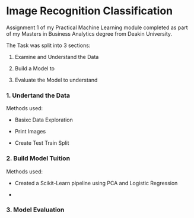 # Image Recognition Classification
Assignment 1 of my Practical Machine Learning module completed as part of my Masters in Business Analytics degree from Deakin University.

The Task was split into 3 sections:

1. Examine and Understand the Data

2. Build a Model to

3. Evaluate the Model to understand

### 1. Undertand the Data
Methods used:

- Basixc Data Exploration

- Print Images

- Create Test Train Split


### 2. Build Model Tuition
Methods used:

- Created a Scikit-Learn pipeline using PCA and Logistic Regression 

- 

### 3. Model Evaluation
